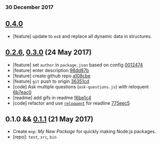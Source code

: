 ### 30 December 2017

## [0.4.0](https://github.com/Sobesednik/mnp/compare/v0.3.0...v0.4.0)

- [feature] update to `es8` and replace all dynamic data in structures.

## [0.2.6](https://github.com/Sobesednik/mnp/compare/v0.1.1...v0.2.6), [0.3.0](https://github.com/Sobesednik/mnp/compare/v0.2.6...v0.3.0) (24 May 2017)

- [feature] set `author` in `package.json` based on config [0012474](https://github.com/Sobesednik/mnp/commit/0012474)
- [feature] enter description [98dd87b](https://github.com/Sobesednik/mnp/commit/98dd87b)
- [feature] create github repo [a108cbe](https://github.com/Sobesednik/mnp/commit/a108cbe)
- [feature] `git` push to origin [36351cd](https://github.com/Sobesednik/mnp/commit/36351cd)
- [code] Ask multiple questions (`ask-questions.js`) with reloquent [6b7eac0](https://github.com/Sobesednik/mnp/commit/6b7eac0)
- [readme] add gifs in readme [f6be1c4](https://github.com/Sobesednik/mnp/commit/f6be1c4)
- [code] refactor and use [`reloquent`](https://www.npmjs.com/package/reloquent) for readline [775eec5](https://github.com/Sobesednik/mnp/commit/775eec5)

## 0.1.0 && [0.1.1](https://github.com/Sobesednik/mnp/compare/v0.1.0...v0.1.1) (21 May 2017)

- Create `mnp`: _My New Package_ for quickly making Node.js packages.
- [repo]: `test`, `src`, `bin`
